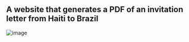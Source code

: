 ## A website that generates a PDF of an invitation letter from Haiti to Brazil
![image](https://github.com/user-attachments/assets/7686ac2d-bfc2-416d-a7d2-0ab4870ead0f)
